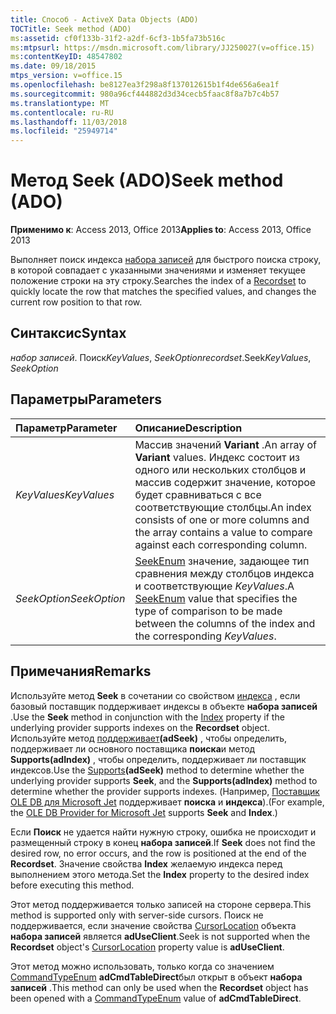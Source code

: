```yaml
---
title: Способ - ActiveX Data Objects (ADO)
TOCTitle: Seek method (ADO)
ms:assetid: cf0f133b-31f2-a2df-6cf3-1b5fa73b516c
ms:mtpsurl: https://msdn.microsoft.com/library/JJ250027(v=office.15)
ms:contentKeyID: 48547802
ms.date: 09/18/2015
mtps_version: v=office.15
ms.openlocfilehash: be8127ea3f298a8f137012615b1f4de656a6ea1f
ms.sourcegitcommit: 980a96cf444882d3d34cecb5faac8f8a7b7c4b57
ms.translationtype: MT
ms.contentlocale: ru-RU
ms.lasthandoff: 11/03/2018
ms.locfileid: "25949714"
---
```

# <a name="seek-method-ado"></a><span data-ttu-id="c0953-102">Метод Seek (ADO)</span><span class="sxs-lookup"><span data-stu-id="c0953-102">Seek method (ADO)</span></span>

<span data-ttu-id="c0953-103">**Применимо к**: Access 2013, Office 2013</span><span class="sxs-lookup"><span data-stu-id="c0953-103">**Applies to**: Access 2013, Office 2013</span></span>

<span data-ttu-id="c0953-104">Выполняет поиск индекса [набора записей](recordset-object-ado.md) для быстрого поиска строку, в которой совпадает с указанными значениями и изменяет текущее положение строки на эту строку.</span><span class="sxs-lookup"><span data-stu-id="c0953-104">Searches the index of a [Recordset](recordset-object-ado.md) to quickly locate the row that matches the specified values, and changes the current row position to that row.</span></span>

## <a name="syntax"></a><span data-ttu-id="c0953-105">Синтаксис</span><span class="sxs-lookup"><span data-stu-id="c0953-105">Syntax</span></span>

<span data-ttu-id="c0953-106">*набор записей*. Поиск*KeyValues*, *SeekOption*</span><span class="sxs-lookup"><span data-stu-id="c0953-106">*recordset*.Seek*KeyValues*, *SeekOption*</span></span>

## <a name="parameters"></a><span data-ttu-id="c0953-107">Параметры</span><span class="sxs-lookup"><span data-stu-id="c0953-107">Parameters</span></span>

|<span data-ttu-id="c0953-108">Параметр</span><span class="sxs-lookup"><span data-stu-id="c0953-108">Parameter</span></span>|<span data-ttu-id="c0953-109">Описание</span><span class="sxs-lookup"><span data-stu-id="c0953-109">Description</span></span>|
|:--------|:----------|
|<span data-ttu-id="c0953-110">*KeyValues*</span><span class="sxs-lookup"><span data-stu-id="c0953-110">*KeyValues*</span></span> |<span data-ttu-id="c0953-111">Массив значений **Variant** .</span><span class="sxs-lookup"><span data-stu-id="c0953-111">An array of **Variant** values.</span></span> <span data-ttu-id="c0953-112">Индекс состоит из одного или нескольких столбцов и массив содержит значение, которое будет сравниваться с все соответствующие столбцы.</span><span class="sxs-lookup"><span data-stu-id="c0953-112">An index consists of one or more columns and the array contains a value to compare against each corresponding column.</span></span>|
|<span data-ttu-id="c0953-113">*SeekOption*</span><span class="sxs-lookup"><span data-stu-id="c0953-113">*SeekOption*</span></span> |<span data-ttu-id="c0953-114">[SeekEnum](seekenum.md) значение, задающее тип сравнения между столбцов индекса и соответствующие *KeyValues*.</span><span class="sxs-lookup"><span data-stu-id="c0953-114">A [SeekEnum](seekenum.md) value that specifies the type of comparison to be made between the columns of the index and the corresponding *KeyValues*.</span></span>|

## <a name="remarks"></a><span data-ttu-id="c0953-115">Примечания</span><span class="sxs-lookup"><span data-stu-id="c0953-115">Remarks</span></span>

<span data-ttu-id="c0953-116">Используйте метод **Seek** в сочетании со свойством [индекса](index-property-ado.md) , если базовый поставщик поддерживает индексы в объекте **набора записей** .</span><span class="sxs-lookup"><span data-stu-id="c0953-116">Use the **Seek** method in conjunction with the [Index](index-property-ado.md) property if the underlying provider supports indexes on the **Recordset** object.</span></span> <span data-ttu-id="c0953-117">Используйте метод [поддерживает](supports-method-ado.md)**(adSeek)** , чтобы определить, поддерживает ли основного поставщика **поиска**и метод **Supports(adIndex)** , чтобы определить, поддерживает ли поставщик индексов.</span><span class="sxs-lookup"><span data-stu-id="c0953-117">Use the [Supports](supports-method-ado.md)**(adSeek)** method to determine whether the underlying provider supports **Seek**, and the **Supports(adIndex)** method to determine whether the provider supports indexes.</span></span> <span data-ttu-id="c0953-118">(Например, [Поставщик OLE DB для Microsoft Jet](microsoft-ole-db-provider-for-microsoft-jet.md) поддерживает **поиска** и **индекса**).</span><span class="sxs-lookup"><span data-stu-id="c0953-118">(For example, the [OLE DB Provider for Microsoft Jet](microsoft-ole-db-provider-for-microsoft-jet.md) supports **Seek** and **Index**.)</span></span>

<span data-ttu-id="c0953-119">Если **Поиск** не удается найти нужную строку, ошибка не происходит и размещенный строку в конец **набора записей**.</span><span class="sxs-lookup"><span data-stu-id="c0953-119">If **Seek** does not find the desired row, no error occurs, and the row is positioned at the end of the **Recordset**.</span></span> <span data-ttu-id="c0953-120">Значение свойства **Index** желаемую индекса перед выполнением этого метода.</span><span class="sxs-lookup"><span data-stu-id="c0953-120">Set the **Index** property to the desired index before executing this method.</span></span>

<span data-ttu-id="c0953-121">Этот метод поддерживается только записей на стороне сервера.</span><span class="sxs-lookup"><span data-stu-id="c0953-121">This method is supported only with server-side cursors.</span></span> <span data-ttu-id="c0953-122">Поиск не поддерживается, если значение свойства [CursorLocation](cursorlocation-property-ado.md) объекта **набора записей** является **adUseClient**.</span><span class="sxs-lookup"><span data-stu-id="c0953-122">Seek is not supported when the **Recordset** object's [CursorLocation](cursorlocation-property-ado.md) property value is **adUseClient**.</span></span>

<span data-ttu-id="c0953-123">Этот метод можно использовать, только когда со значением [CommandTypeEnum](commandtypeenum.md) **adCmdTableDirect**был открыт в объект **набора записей** .</span><span class="sxs-lookup"><span data-stu-id="c0953-123">This method can only be used when the **Recordset** object has been opened with a [CommandTypeEnum](commandtypeenum.md) value of **adCmdTableDirect**.</span></span>

